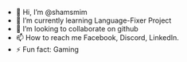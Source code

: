 - 👋 Hi, I’m @shamsmim
- 🌱 I’m currently learning Language-Fixer Project
- 💞️ I’m looking to collaborate on github
- 📫 How to reach me Facebook, Discord, LinkedIn.
- ⚡ Fun fact: Gaming

<!---
shamsmim/shamsmim is a ✨ special ✨ repository because its `README.md` (this file) appears on your GitHub profile.
You can click the Preview link to take a look at your changes.
--->
